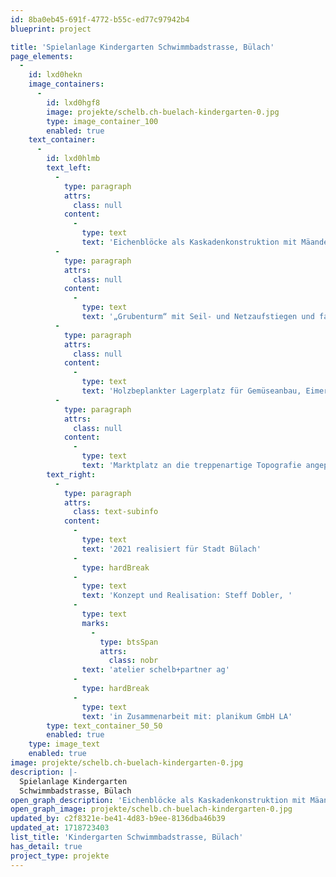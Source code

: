 ```yaml
---
id: 8ba0eb45-691f-4772-b55c-ed77c97942b4
blueprint: project

title: 'Spielanlage Kindergarten Schwimmbadstrasse, Bülach'
page_elements:
  -
    id: lxd0hekn
    image_containers:
      -
        id: lxd0hgf8
        image: projekte/schelb.ch-buelach-kindergarten-0.jpg
        type: image_container_100
        enabled: true
    text_container:
      -
        id: lxd0hlmb
        text_left:
          -
            type: paragraph
            attrs:
              class: null
            content:
              -
                type: text
                text: 'Eichenblöcke als Kaskadenkonstruktion mit Mäander und Rinnen, Transportseilbahn mit Eimer für Bergwerk-Spielwelt.'
          -
            type: paragraph
            attrs:
              class: null
            content:
              -
                type: text
                text: '„Grubenturm“ mit Seil- und Netzaufstiegen und farbigen Plexiglasfensterchen.'
          -
            type: paragraph
            attrs:
              class: null
            content:
              -
                type: text
                text: 'Holzbeplankter Lagerplatz für Gemüseanbau, Eimerzugstation mit Rundkiesbecken.'
          -
            type: paragraph
            attrs:
              class: null
            content:
              -
                type: text
                text: 'Marktplatz an die treppenartige Topografie angepasst, unter hölzernen Schirmdächern; Tische und Podeste für Marktauslagen.'
        text_right:
          -
            type: paragraph
            attrs:
              class: text-subinfo
            content:
              -
                type: text
                text: '2021 realisiert für Stadt Bülach'
              -
                type: hardBreak
              -
                type: text
                text: 'Konzept und Realisation: Steff Dobler, '
              -
                type: text
                marks:
                  -
                    type: btsSpan
                    attrs:
                      class: nobr
                text: 'atelier schelb+partner ag'
              -
                type: hardBreak
              -
                type: text
                text: 'in Zusammenarbeit mit: planikum GmbH LA'
        type: text_container_50_50
        enabled: true
    type: image_text
    enabled: true
image: projekte/schelb.ch-buelach-kindergarten-0.jpg
description: |-
  Spielanlage Kindergarten
  Schwimmbadstrasse, Bülach
open_graph_description: 'Eichenblöcke als Kaskadenkonstruktion mit Mäander und Rinnen, Transportseilbahn mit Eimer für Bergwerk-Spielwelt. „Grubenturm“ mit Seil- und Netzaufstiegen und farbigen Plexiglasfensterchen. Holzbeplankter Lagerplatz für Gemüseanbau, Eimerzugstation mit Rundkiesbecken. Marktplatz an die treppenartige Topografie angepasst, unter hölzernen Schirmdächern; Tische und Podeste für Marktauslagen.'
open_graph_image: projekte/schelb.ch-buelach-kindergarten-0.jpg
updated_by: c2f8321e-be41-4d83-b9ee-8136dba46b39
updated_at: 1718723403
list_title: 'Kindergarten Schwimmbadstrasse, Bülach'
has_detail: true
project_type: projekte
---
```

